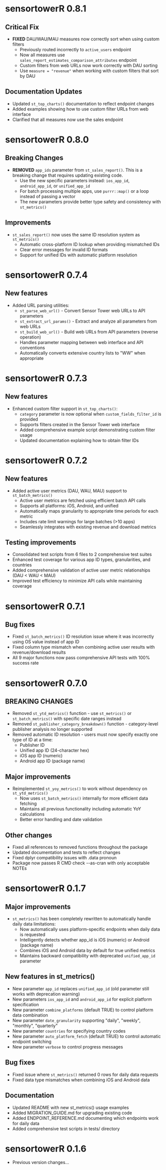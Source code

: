 # sensortowerR 0.8.1

## Critical Fix

* **FIXED** DAU/WAU/MAU measures now correctly sort when using custom filters
  - Previously routed incorrectly to `active_users` endpoint
  - Now all measures use `sales_report_estimates_comparison_attributes` endpoint
  - Custom filters from web URLs now work correctly with DAU sorting
  - Use `measure = "revenue"` when working with custom filters that sort by DAU

## Documentation Updates

* Updated `st_top_charts()` documentation to reflect endpoint changes
* Added examples showing how to use custom filter URLs from web interface
* Clarified that all measures now use the sales endpoint

# sensortowerR 0.8.0

## Breaking Changes

* **REMOVED** `app_ids` parameter from `st_sales_report()`. This is a breaking change that requires updating existing code.
  - Use the new specific parameters instead: `ios_app_id`, `android_app_id`, or `unified_app_id`
  - For batch processing multiple apps, use `purrr::map()` or a loop instead of passing a vector
  - The new parameters provide better type safety and consistency with `st_metrics()`

## Improvements

* `st_sales_report()` now uses the same ID resolution system as `st_metrics()`
  - Automatic cross-platform ID lookup when providing mismatched IDs
  - Clear error messages for invalid ID formats
  - Support for unified IDs with automatic platform resolution

# sensortowerR 0.7.4

## New features

* Added URL parsing utilities:
  - `st_parse_web_url()` - Convert Sensor Tower web URLs to API parameters
  - `st_extract_url_params()` - Extract and analyze all parameters from web URLs
  - `st_build_web_url()` - Build web URLs from API parameters (reverse operation)
  - Handles parameter mapping between web interface and API conventions
  - Automatically converts extensive country lists to "WW" when appropriate

# sensortowerR 0.7.3

## New features

* Enhanced custom filter support in `st_top_charts()`:
  - `category` parameter is now optional when `custom_fields_filter_id` is provided
  - Supports filters created in the Sensor Tower web interface
  - Added comprehensive example script demonstrating custom filter usage
  - Updated documentation explaining how to obtain filter IDs

# sensortowerR 0.7.2

## New features

* Added active user metrics (DAU, WAU, MAU) support to `st_batch_metrics()`
  - Active user metrics are fetched using efficient batch API calls
  - Supports all platforms: iOS, Android, and unified
  - Automatically maps granularity to appropriate time periods for each metric
  - Includes rate limit warnings for large batches (>10 apps)
  - Seamlessly integrates with existing revenue and download metrics

## Testing improvements

* Consolidated test scripts from 6 files to 2 comprehensive test suites
* Enhanced test coverage for various app ID types, granularities, and countries
* Added comprehensive validation of active user metric relationships (DAU < WAU < MAU)
* Improved test efficiency to minimize API calls while maintaining coverage

# sensortowerR 0.7.1

## Bug fixes

* Fixed `st_batch_metrics()` ID resolution issue where it was incorrectly using OS value instead of app ID
* Fixed column type mismatch when combining active user results with revenue/download results
* All 9 major functions now pass comprehensive API tests with 100% success rate

# sensortowerR 0.7.0

## BREAKING CHANGES

* Removed `st_ytd_metrics()` function - use `st_metrics()` or `st_batch_metrics()` with specific date ranges instead
* Removed `st_publisher_category_breakdown()` function - category-level publisher analysis no longer supported  
* Removed automatic ID resolution - users must now specify exactly one type of ID at a time:
  - Publisher ID
  - Unified app ID (24-character hex)
  - iOS app ID (numeric)
  - Android app ID (package name)

## Major improvements

* Reimplemented `st_yoy_metrics()` to work without dependency on `st_ytd_metrics()`
  - Now uses `st_batch_metrics()` internally for more efficient data fetching
  - Maintains all previous functionality including automatic YoY calculations
  - Better error handling and date validation

## Other changes

* Fixed all references to removed functions throughout the package
* Updated documentation and tests to reflect changes
* Fixed dplyr compatibility issues with .data pronoun
* Package now passes R CMD check --as-cran with only acceptable NOTEs

# sensortowerR 0.1.7

## Major improvements

* `st_metrics()` has been completely rewritten to automatically handle daily data limitations:
  - Now automatically uses platform-specific endpoints when daily data is requested
  - Intelligently detects whether app_id is iOS (numeric) or Android (package name)
  - Combines iOS and Android data by default for true unified metrics
  - Maintains backward compatibility with deprecated `unified_app_id` parameter

## New features in st_metrics()

* New parameter `app_id` replaces `unified_app_id` (old parameter still works with deprecation warning)
* New parameters `ios_app_id` and `android_app_id` for explicit platform specification
* New parameter `combine_platforms` (default TRUE) to control platform data combination
* New parameter `date_granularity` supporting "daily", "weekly", "monthly", "quarterly"
* New parameter `countries` for specifying country codes
* New parameter `auto_platform_fetch` (default TRUE) to control automatic endpoint switching
* New parameter `verbose` to control progress messages

## Bug fixes

* Fixed issue where `st_metrics()` returned 0 rows for daily data requests
* Fixed data type mismatches when combining iOS and Android data

## Documentation

* Updated README with new st_metrics() usage examples
* Added MIGRATION_GUIDE.md for upgrading existing code
* Added ENDPOINT_REFERENCE.md documenting which endpoints work for daily data
* Added comprehensive test scripts in tests/ directory

# sensortowerR 0.1.6

* Previous version changes...